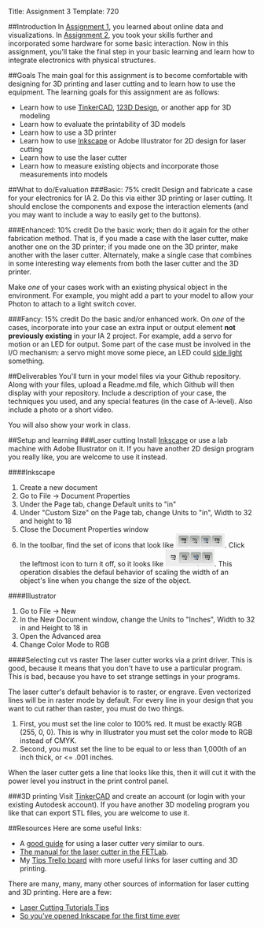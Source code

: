 Title: Assignment 3
Template: 720

##Introduction
In [Assignment 1](assignment1.html), you learned about online data and
visualizations. In [Assignment 2](assignment2.html), you took your
skills further and incorporated some hardware for some basic
interaction. Now in this assignment, you'll take the final step in
your basic learning and learn how to integrate electronics with
physical structures.

##Goals
The main goal for this assignment is to become comfortable with
designing for 3D printing and laser cutting and to learn how to use
the equipment. The learning goals for this assignment are as follows:

- Learn how to use [TinkerCAD](https://tinkercad.com), [123D
	Design](http://www.123dapp.com/design), or another app for 3D modeling
- Learn how to evaluate the printability of 3D models
- Learn how to use a 3D printer
- Learn how to use [Inkscape](http://inkscape.org) or Adobe Illustrator
	for 2D design for laser cutting
- Learn how to use the laser cutter
- Learn how to measure existing objects and incorporate those
	measurements into models


##What to do/Evaluation
###Basic: 75% credit
Design and fabricate a case for your electronics for IA 2. Do this via
either 3D printing or laser cutting. It should enclose the components
and expose the interaction elements (and you may want to include a way
to easily get to the buttons).

###Enhanced: 10% credit
Do the basic work; then do it again for the other fabrication
method. That is, if you made a case with the laser cutter, make
another one on the 3D printer; if you made one on the 3D printer, make
another with the laser cutter. Alternately, make a single case that
combines in some interesting way elements from both the laser cutter
and the 3D printer.

Make _one_ of your cases work with an
existing physical object in the environment. For example, you might
add a part to your model to allow your Photon to attach to a light
switch cover.

###Fancy: 15% credit
Do the basic and/or enhanced work. On _one_ of the cases, incorporate
into your case an extra input or output element **not previously
existing** in your IA 2 project. For example, add a servo for motion
or an LED for output.  Some part of the case must be involved in the
I/O mechanism: a servo might move some piece, an LED could [side
light](https://www.google.com/search?q=laser+etch+side+light&tbm=isch)
something.

##Deliverables
You'll turn in your model files via your Github repository. Along with your
files, upload a Readme.md file, which Github will then display with
your repository. Include a description of your case, the techniques
you used, and any special features (in the case of A-level). Also
include a photo or a short video.

You will also show your work in class.


##Setup and learning
###Laser cutting
Install [Inkscape](http://inkscape.org) or use a lab machine with Adobe
Illustrator on it. If you have another 2D design program you really
like, you are welcome to use it instead.

####Inkscape
1. Create a new document
2. Go to File -> Document Properties
3. Under the Page tab, change Default units to "in"
4. Under "Custom Size" on the Page tab, change Units to "in", Width to
   32 and height to 18
5. Close the Document Properties window
6. In the toolbar, find the set of icons that look like
	 <img src="inkscape-scale1.png" width="100px">.
	 Click the leftmost icon to turn it off, so it looks like
	 <img src="inkscape-scale2.png" width="100px">.
	 This operation disables the defaul behavior of scaling the width of
	 an object's line when you change the size of the object.

####Illustrator
1. Go to File -> New
2. In the New Document window, change the Units to "Inches", Width to
	 32 in and Height to 18 in
3. Open the Advanced area
4. Change Color Mode to RGB

####Selecting cut vs raster
The laser cutter works via a print driver. This is good, because it
means that you don't have to use a particular program. This is bad,
because you have to set strange settings in your programs.

The laser cutter's default behavior is to raster, or engrave. Even
vectorized lines will be in raster mode by default. For every line in
your design that you want to cut rather than raster, you must do two
things.

1. First, you must set the line color to 100% red. It must be
	 exactly RGB (255, 0, 0). This is why in Illustrator you must set the
	 color mode to RGB instead of CMYK.
2. Second, you must set the line to be equal to or less than 1,000th
	 of an inch thick, or <= .001 inches. 

When the laser cutter gets a line that looks like this, then it will
cut it with the power level you instruct in the print control panel.

###3D printing
Visit [TinkerCAD](https://tinkercad.com) and create an account (or
login with your existing Autodesk account). If you have another 3D
modeling program you like that can export STL files, you are welcome
to use it.

##Resources
Here are some useful links:

- A [good guide](http://www.saic.edu/media/saic/pdfs/campusresources/instructionalshops/aoc_laserguide.pdf)
	for using a laser cutter very similar to ours.
- [The manual for the laser cutter in the FETLab](https://trello-attachments.s3.amazonaws.com/558cae29a54e147c3dd34942/55a9499af759d51516da6cbb/f3577a243608f44135922920b535b445/VLS_Platform_User_Guide.pdf).
- My [Tips Trello board](https://trello.com/b/JuxwmQhn/tips) with more
	useful links for laser cutting and 3D printing.

There are many, many, many other sources of information for laser cutting
and 3D printing. Here are a few:

- [Laser Cutting Tutorials Tips](http://support.ponoko.com/forums/345641-Laser-Cutting-Tutorials-Tips)
- [So you've opened Inkscape for the first time ever](http://support.ponoko.com/entries/20235788-So-you-ve-opened-Inkscape-for-the-first-time-ever)
